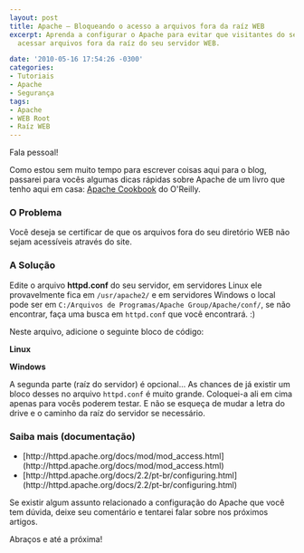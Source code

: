 ```yaml
---
layout: post
title: Apache – Bloqueando o acesso a arquivos fora da raíz WEB
excerpt: Aprenda a configurar o Apache para evitar que visitantes do seu site consigam
  acessar arquivos fora da raíz do seu servidor WEB.

date: '2010-05-16 17:54:26 -0300'
categories:
- Tutoriais
- Apache
- Segurança
tags:
- Apache
- WEB Root
- Raíz WEB
---
```

Fala pessoal!

Como estou sem muito tempo para escrever coisas aqui para o blog, passarei para vocês algumas dicas rápidas sobre Apache de um livro que tenho aqui em casa: [Apache Cookbook](http://oreilly.com/catalog/9780596001919) do O'Reilly.

<h3>O Problema</h3>
Você deseja se certificar de que os arquivos fora do seu diretório WEB não sejam acessíveis através do site.

<h3>A Solução</h3>
Edite o arquivo <strong>httpd.conf</strong> do seu servidor, em servidores Linux ele provavelmente fica em <code>/usr/apache2/</code> e em servidores Windows o local pode ser em <code>C:/Arquivos de Programas/Apache Group/Apache/conf/</code>, se não encontrar, faça uma busca em <code>httpd.conf</code> que você encontrará. :)

Neste arquivo, adicione o seguinte bloco de código:

<strong>Linux</strong>


<div data-gist-id="0c7727edfbf7ecc547d7" data-gist-show-loading="false"></div>

<strong>Windows</strong>


<div data-gist-id="c4c26eec40fa04d1fea1" data-gist-show-loading="false"></div>

A segunda parte (raíz do servidor) é opcional... As chances de já existir um bloco desses no arquivo <code>httpd.conf</code> é muito grande. Coloquei-a ali em cima apenas para vocês poderem testar. E não se esqueça de mudar a letra do drive e o caminho da raíz do servidor se necessário.

<h3>Saiba mais (documentação)</h3>
<ul>
<li>[http://httpd.apache.org/docs/mod/mod_access.html](http://httpd.apache.org/docs/mod/mod_access.html)</li>
<li>[http://httpd.apache.org/docs/2.2/pt-br/configuring.html](http://httpd.apache.org/docs/2.2/pt-br/configuring.html)</li>
</ul>
Se existir algum assunto relacionado a configuração do Apache que você tem dúvida, deixe seu comentário e tentarei falar sobre nos próximos artigos.

Abraços e até a próxima!

